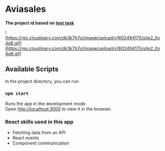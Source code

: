 # Aviasales

**The project id based on [test task](https://github.com/KosyanMedia/test-tasks/tree/master/aviasales_frontend)**

![https://res.cloudinary.com/dk3k7h7oi/image/upload/v1602494175/site2_ltx4q8.gif](https://res.cloudinary.com/dk3k7h7oi/image/upload/v1602494175/site2_ltx4q8.gif)

## Available Scripts

In the project directory, you can run:

### `npm start`

Runs the app in the development mode.<br />
Open [http://localhost:3000](http://localhost:3000) to view it in the browser.


### React skills used in this app

- Fetching data from an API
- React events
- Component communication